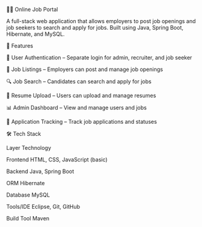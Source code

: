 🧑‍💼 Online Job Portal

A full-stack web application that allows employers to post job openings and job seekers to search and apply for jobs. Built using Java, Spring Boot, Hibernate, and MySQL.

📌 Features

🔐 User Authentication – Separate login for admin, recruiter, and job seeker

🧾 Job Listings – Employers can post and manage job openings

🔍 Job Search – Candidates can search and apply for jobs

📂 Resume Upload – Users can upload and manage resumes

📊 Admin Dashboard – View and manage users and jobs

📅 Application Tracking – Track job applications and statuses

🛠 Tech Stack

Layer	Technology

Frontend	HTML, CSS, JavaScript (basic)

Backend	Java, Spring Boot

ORM	Hibernate

Database	MySQL

Tools/IDE	Eclipse, Git, GitHub

Build Tool	Maven
 
 
